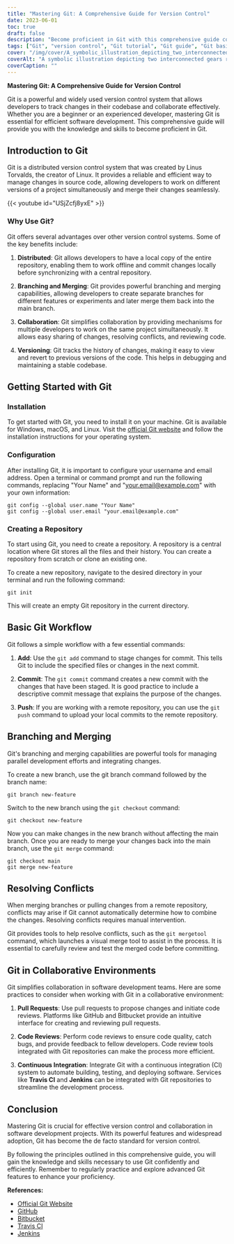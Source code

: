 ```yaml
---
title: "Mastering Git: A Comprehensive Guide for Version Control"
date: 2023-06-01
toc: true
draft: false
description: "Become proficient in Git with this comprehensive guide covering everything from installation and configuration to branching, merging, and collaboration."
tags: ["Git", "version control", "Git tutorial", "Git guide", "Git basics", "Git commands", "Git installation", "Git configuration", "branching in Git", "merging in Git", "collaboration in Git", "distributed version control", "code versioning", "Git workflow", "Git tips", "Git best practices", "Git for beginners", "Git for developers", "software development", "code collaboration", "mastering Git", "comprehensive Git guide", "Git version control tutorial", "Git branching and merging", "Git collaboration tips"]
cover: "/img/cover/A_symbolic_illustration_depicting_two_interconnected_gears.png"
coverAlt: "A symbolic illustration depicting two interconnected gears representing collaboration and version control, with Git logo integrated into the design."
coverCaption: ""
---
```


**Mastering Git: A Comprehensive Guide for Version Control**

Git is a powerful and widely used version control system that allows developers to track changes in their codebase and collaborate effectively. Whether you are a beginner or an experienced developer, mastering Git is essential for efficient software development. This comprehensive guide will provide you with the knowledge and skills to become proficient in Git.

## Introduction to Git

Git is a distributed version control system that was created by Linus Torvalds, the creator of Linux. It provides a reliable and efficient way to manage changes in source code, allowing developers to work on different versions of a project simultaneously and merge their changes seamlessly.

{{< youtube id="USjZcfj8yxE" >}}

### Why Use Git?

Git offers several advantages over other version control systems. Some of the key benefits include:

1. **Distributed**: Git allows developers to have a local copy of the entire repository, enabling them to work offline and commit changes locally before synchronizing with a central repository.

2. **Branching and Merging**: Git provides powerful branching and merging capabilities, allowing developers to create separate branches for different features or experiments and later merge them back into the main branch.

3. **Collaboration**: Git simplifies collaboration by providing mechanisms for multiple developers to work on the same project simultaneously. It allows easy sharing of changes, resolving conflicts, and reviewing code.

4. **Versioning**: Git tracks the history of changes, making it easy to view and revert to previous versions of the code. This helps in debugging and maintaining a stable codebase.

## Getting Started with Git

### Installation

To get started with Git, you need to install it on your machine. Git is available for Windows, macOS, and Linux. Visit the [official Git website](https://git-scm.com/) and follow the installation instructions for your operating system.

### Configuration

After installing Git, it is important to configure your username and email address. Open a terminal or command prompt and run the following commands, replacing "Your Name" and "your.email@example.com" with your own information:

```shell
git config --global user.name "Your Name"
git config --global user.email "your.email@example.com"
```
### Creating a Repository
To start using Git, you need to create a repository. A repository is a central location where Git stores all the files and their history. You can create a repository from scratch or clone an existing one.

To create a new repository, navigate to the desired directory in your terminal and run the following command:

```shell
git init
```
This will create an empty Git repository in the current directory.

## Basic Git Workflow

Git follows a simple workflow with a few essential commands:

1. **Add**: Use the `git add` command to stage changes for commit. This tells Git to include the specified files or changes in the next commit.

2. **Commit**: The `git commit` command creates a new commit with the changes that have been staged. It is good practice to include a descriptive commit message that explains the purpose of the changes.

3. **Push**: If you are working with a remote repository, you can use the `git push` command to upload your local commits to the remote repository.

## Branching and Merging
Git's branching and merging capabilities are powerful tools for managing parallel development efforts and integrating changes.

To create a new branch, use the git branch command followed by the branch name:

```shell
git branch new-feature
```

Switch to the new branch using the `git checkout` command:
```shell
git checkout new-feature
```

Now you can make changes in the new branch without affecting the main branch. Once you are ready to merge your changes back into the main branch, use the `git merge` command:

```shell
git checkout main
git merge new-feature
```

## Resolving Conflicts
When merging branches or pulling changes from a remote repository, conflicts may arise if Git cannot automatically determine how to combine the changes. Resolving conflicts requires manual intervention.

Git provides tools to help resolve conflicts, such as the `git mergetool` command, which launches a visual merge tool to assist in the process. It is essential to carefully review and test the merged code before committing.

## Git in Collaborative Environments
Git simplifies collaboration in software development teams. Here are some practices to consider when working with Git in a collaborative environment:

1. **Pull Requests**: Use pull requests to propose changes and initiate code reviews. Platforms like GitHub and Bitbucket provide an intuitive interface for creating and reviewing pull requests.

2. **Code Reviews**: Perform code reviews to ensure code quality, catch bugs, and provide feedback to fellow developers. Code review tools integrated with Git repositories can make the process more efficient.

3. **Continuous Integration**: Integrate Git with a continuous integration (CI) system to automate building, testing, and deploying software. Services like **Travis CI** and **Jenkins** can be integrated with Git repositories to streamline the development process.

## Conclusion
Mastering Git is crucial for effective version control and collaboration in software development projects. With its powerful features and widespread adoption, Git has become the de facto standard for version control.

By following the principles outlined in this comprehensive guide, you will gain the knowledge and skills necessary to use Git confidently and efficiently. Remember to regularly practice and explore advanced Git features to enhance your proficiency.

**References:**

- [Official Git Website](https://git-scm.com/)
- [GitHub](https://github.com/)
- [Bitbucket](https://bitbucket.org/)
- [Travis CI](https://travis-ci.com/)
- [Jenkins](https://www.jenkins.io/)
